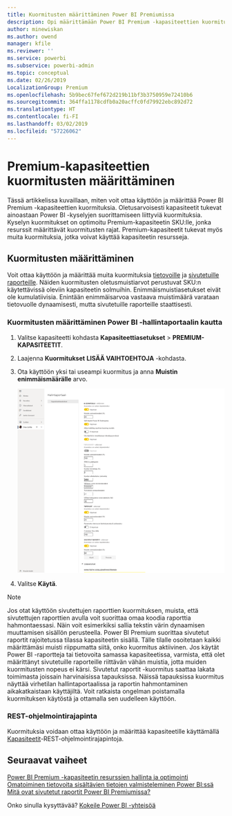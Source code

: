 ```yaml
---
title: Kuormitusten määrittäminen Power BI Premiumissa
description: Opi määrittämään Power BI Premium -kapasiteettien kuormituksia.
author: minewiskan
ms.author: owend
manager: kfile
ms.reviewer: ''
ms.service: powerbi
ms.subservice: powerbi-admin
ms.topic: conceptual
ms.date: 02/26/2019
LocalizationGroup: Premium
ms.openlocfilehash: 5b9bec67fef672d219b11bf3b3750959e72410b6
ms.sourcegitcommit: 364ffa1178cdfb0a20acffc0fd79922ebc892d72
ms.translationtype: HT
ms.contentlocale: fi-FI
ms.lasthandoff: 03/02/2019
ms.locfileid: "57226062"
---
```

# <a name="configure-workloads-in-a-premium-capacity"></a>Premium-kapasiteettien kuormitusten määrittäminen

Tässä artikkelissa kuvaillaan, miten voit ottaa käyttöön ja määrittää Power BI Premium -kapasiteettien kuormituksia. Oletusarvoisesti kapasiteetit tukevat ainoastaan Power BI -kyselyjen suorittamiseen liittyviä kuormituksia. Kyselyn kuormitukset on optimoitu Premium-kapasiteetin SKU:lle, jonka resurssit määrittävät kuormitusten rajat. Premium-kapasiteetit tukevat myös muita kuormituksia, jotka voivat käyttää kapasiteetin resursseja.

## <a name="configure-workloads"></a>Kuormitusten määrittäminen

Voit ottaa käyttöön ja määrittää muita kuormituksia [tietovoille](service-dataflows-overview.md#dataflow-capabilities-on-power-bi-premium) ja [sivutetuille raporteille](paginated-reports-save-to-power-bi-service.md). Näiden kuormitusten oletusmuistiarvot perustuvat SKU:n käytettävissä oleviin kapasiteetin solmuihin. Enimmäismuistiasetukset eivät ole kumulatiivisia. Enintään enimmäisarvoa vastaava muistimäärä varataan tietovuolle dynaamisesti, mutta sivutetuille raporteille staattisesti. 

### <a name="to-configure-workloads-in-the-power-bi-admin-portal"></a>Kuormitusten määrittäminen Power BI -hallintaportaalin kautta

1. Valitse kapasiteetti kohdasta **Kapasiteettiasetukset** > **PREMIUM-KAPASITEETIT**.

1. Laajenna **Kuormitukset** **LISÄÄ VAIHTOEHTOJA** -kohdasta.

1. Ota käyttöön yksi tai useampi kuormitus ja anna **Muistin enimmäismäärälle** arvo.   

    
    ![Kuormitusten käyttöönotto](media/service-admin-premium-workloads/admin-portal-workloads.png)

1. Valitse **Käytä**.

> [!NOTE]
> Jos otat käyttöön sivutettujen raporttien kuormituksen, muista, että sivutettujen raporttien avulla voit suorittaa omaa koodia raporttia hahmontaessasi. Näin voit esimerkiksi sallia tekstin värin dynaamisen muuttamisen sisällön perusteella. Power BI Premium suorittaa sivutetut raportit rajoitetussa tilassa kapasiteetin sisällä. Tälle tilalle osoitetaan kaikki määrittämäsi muisti riippumatta siitä, onko kuormitus aktiivinen. Jos käytät Power BI -raportteja tai tietovoita samassa kapasiteetissa, varmista, että olet määrittänyt sivutetuille raporteille riittävän vähän muistia, jotta muiden kuormitusten nopeus ei kärsi. Sivutetut raportit -kuormitus saattaa lakata toimimasta joissain harvinaisissa tapauksissa. Näissä tapauksissa kuormitus näyttää virhetilan hallintaportaalissa ja raportin hahmontaminen aikakatkaistaan käyttäjiltä. Voit ratkaista ongelman poistamalla kuormituksen käytöstä ja ottamalla sen uudelleen käyttöön.


### <a name="rest-api"></a>REST-ohjelmointirajapinta

Kuormituksia voidaan ottaa käyttöön ja määrittää kapasiteetille käyttämällä [Kapasiteetit](https://docs.microsoft.com/rest/api/power-bi/capacities)-REST-ohjelmointirajapintoja.


## <a name="next-steps"></a>Seuraavat vaiheet

[Power BI Premium -kapasiteetin resurssien hallinta ja optimointi](service-premium-understand-how-it-works.md)   
[Omatoiminen tietovoita sisältävien tietojen valmisteleminen Power BI:ssä](service-dataflows-overview.md)   
[Mitä ovat sivutetut raportit Power BI Premiumissa?](paginated-reports-report-builder-power-bi.md)   

Onko sinulla kysyttävää? [Kokeile Power BI -yhteisöä](http://community.powerbi.com/)